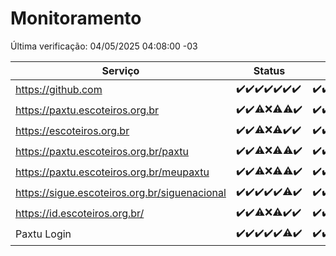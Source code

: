 # Monitoramento

Última verificação: 04/05/2025 04:08:00 -03

|Serviço|Status|Últimas 24h|
|---|---|---|
|https://github.com|<span title="2025-04-27: OK=23">✔️</span><span title="2025-04-28: OK=22">✔️</span><span title="2025-04-29: OK=23">✔️</span><span title="2025-04-30: OK=23">✔️</span><span title="2025-05-01: OK=23">✔️</span><span title="2025-05-02: OK=23">✔️</span><span title="2025-05-03: OK=6">✔️</span>|<span title="03/05/2025 04:08:00 -03 : 200">✔️</span><span title="03/05/2025 05:10:00 -03 : 200">✔️</span><span title="03/05/2025 06:08:00 -03 : 200">✔️</span><span title="03/05/2025 07:08:00 -03 : 200">✔️</span><span title="03/05/2025 08:07:00 -03 : 200">✔️</span><span title="03/05/2025 09:15:00 -03 : 200">✔️</span><span title="03/05/2025 10:16:00 -03 : 200">✔️</span><span title="03/05/2025 11:08:00 -03 : 200">✔️</span><span title="03/05/2025 12:08:00 -03 : 200">✔️</span><span title="03/05/2025 13:09:00 -03 : 200">✔️</span><span title="03/05/2025 14:06:00 -03 : 200">✔️</span><span title="03/05/2025 15:11:00 -03 : 200">✔️</span><span title="03/05/2025 16:06:00 -03 : 200">✔️</span><span title="03/05/2025 17:09:00 -03 : 200">✔️</span><span title="03/05/2025 18:07:00 -03 : 200">✔️</span><span title="03/05/2025 19:08:00 -03 : 200">✔️</span><span title="03/05/2025 20:08:00 -03 : 200">✔️</span><span title="03/05/2025 21:52:00 -03 : 200">✔️</span><span title="03/05/2025 23:40:00 -03 : 200">✔️</span><span title="04/05/2025 00:38:00 -03 : 200">✔️</span><span title="04/05/2025 01:13:00 -03 : 200">✔️</span><span title="04/05/2025 02:09:00 -03 : 200">✔️</span><span title="04/05/2025 03:12:00 -03 : 200">✔️</span><span title="04/05/2025 04:08:00 -03 : 200">✔️</span>|
|https://paxtu.escoteiros.org.br|<span title="2025-04-27: OK=23">✔️</span><span title="2025-04-28: OK=22">✔️</span><span title="2025-04-29: OK=21, Falhas=2">⚠️</span><span title="2025-04-30: Falhas=23">❌</span><span title="2025-05-01: OK=11, Falhas=12">⚠️</span><span title="2025-05-02: OK=22, Falhas=1">⚠️</span><span title="2025-05-03: OK=6">✔️</span>|<span title="03/05/2025 04:08:00 -03 : 200">✔️</span><span title="03/05/2025 05:10:00 -03 : 200">✔️</span><span title="03/05/2025 06:08:00 -03 : 200">✔️</span><span title="03/05/2025 07:08:00 -03 : 200">✔️</span><span title="03/05/2025 08:07:00 -03 : 200">✔️</span><span title="03/05/2025 09:15:00 -03 : 200">✔️</span><span title="03/05/2025 10:16:00 -03 : 200">✔️</span><span title="03/05/2025 11:08:00 -03 : 200">✔️</span><span title="03/05/2025 12:08:00 -03 : 200">✔️</span><span title="03/05/2025 13:09:00 -03 : 200">✔️</span><span title="03/05/2025 14:06:00 -03 : 200">✔️</span><span title="03/05/2025 15:11:00 -03 : 200">✔️</span><span title="03/05/2025 16:06:00 -03 : 200">✔️</span><span title="03/05/2025 17:09:00 -03 : 200">✔️</span><span title="03/05/2025 18:07:00 -03 : 200">✔️</span><span title="03/05/2025 19:08:00 -03 : 200">✔️</span><span title="03/05/2025 20:08:00 -03 : 200">✔️</span><span title="03/05/2025 21:52:00 -03 : 200">✔️</span><span title="03/05/2025 23:40:00 -03 : 200">✔️</span><span title="04/05/2025 00:38:00 -03 : 200">✔️</span><span title="04/05/2025 01:13:00 -03 : 200">✔️</span><span title="04/05/2025 02:09:00 -03 : 200">✔️</span><span title="04/05/2025 03:12:00 -03 : 200">✔️</span><span title="04/05/2025 04:08:00 -03 : 200">✔️</span>|
|https://escoteiros.org.br|<span title="2025-04-27: OK=23">✔️</span><span title="2025-04-28: OK=22">✔️</span><span title="2025-04-29: OK=22, Falhas=1">⚠️</span><span title="2025-04-30: Falhas=23">❌</span><span title="2025-05-01: OK=10, Falhas=13">⚠️</span><span title="2025-05-02: OK=23">✔️</span><span title="2025-05-03: OK=6">✔️</span>|<span title="03/05/2025 04:08:00 -03 : 200">✔️</span><span title="03/05/2025 05:10:00 -03 : 200">✔️</span><span title="03/05/2025 06:08:00 -03 : 200">✔️</span><span title="03/05/2025 07:08:00 -03 : 200">✔️</span><span title="03/05/2025 08:07:00 -03 : 200">✔️</span><span title="03/05/2025 09:15:00 -03 : 200">✔️</span><span title="03/05/2025 10:16:00 -03 : 200">✔️</span><span title="03/05/2025 11:08:00 -03 : 200">✔️</span><span title="03/05/2025 12:08:00 -03 : 200">✔️</span><span title="03/05/2025 13:09:00 -03 : 200">✔️</span><span title="03/05/2025 14:06:00 -03 : 200">✔️</span><span title="03/05/2025 15:11:00 -03 : 200">✔️</span><span title="03/05/2025 16:06:00 -03 : 200">✔️</span><span title="03/05/2025 17:09:00 -03 : 200">✔️</span><span title="03/05/2025 18:07:00 -03 : 200">✔️</span><span title="03/05/2025 19:08:00 -03 : 200">✔️</span><span title="03/05/2025 20:08:00 -03 : 200">✔️</span><span title="03/05/2025 21:52:00 -03 : 200">✔️</span><span title="03/05/2025 23:40:00 -03 : 200">✔️</span><span title="04/05/2025 00:38:00 -03 : 200">✔️</span><span title="04/05/2025 01:13:00 -03 : 200">✔️</span><span title="04/05/2025 02:09:00 -03 : 200">✔️</span><span title="04/05/2025 03:12:00 -03 : 200">✔️</span><span title="04/05/2025 04:08:00 -03 : 200">✔️</span>|
|https://paxtu.escoteiros.org.br/paxtu|<span title="2025-04-27: OK=23">✔️</span><span title="2025-04-28: OK=22">✔️</span><span title="2025-04-29: OK=22, Falhas=1">⚠️</span><span title="2025-04-30: Falhas=23">❌</span><span title="2025-05-01: OK=12, Falhas=11">⚠️</span><span title="2025-05-02: OK=22, Falhas=1">⚠️</span><span title="2025-05-03: OK=6">✔️</span>|<span title="03/05/2025 04:08:00 -03 : 200">✔️</span><span title="03/05/2025 05:10:00 -03 : 200">✔️</span><span title="03/05/2025 06:08:00 -03 : 200">✔️</span><span title="03/05/2025 07:08:00 -03 : 200">✔️</span><span title="03/05/2025 08:07:00 -03 : 200">✔️</span><span title="03/05/2025 09:15:00 -03 : 200">✔️</span><span title="03/05/2025 10:16:00 -03 : 200">✔️</span><span title="03/05/2025 11:08:00 -03 : 200">✔️</span><span title="03/05/2025 12:08:00 -03 : 200">✔️</span><span title="03/05/2025 13:09:00 -03 : 200">✔️</span><span title="03/05/2025 14:07:00 -03 : 200">✔️</span><span title="03/05/2025 15:11:00 -03 : 200">✔️</span><span title="03/05/2025 16:06:00 -03 : 200">✔️</span><span title="03/05/2025 17:09:00 -03 : 200">✔️</span><span title="03/05/2025 18:07:00 -03 : 200">✔️</span><span title="03/05/2025 19:08:00 -03 : 200">✔️</span><span title="03/05/2025 20:08:00 -03 : 200">✔️</span><span title="03/05/2025 21:52:00 -03 : 200">✔️</span><span title="03/05/2025 23:40:00 -03 : 200">✔️</span><span title="04/05/2025 00:38:00 -03 : 200">✔️</span><span title="04/05/2025 01:13:00 -03 : 200">✔️</span><span title="04/05/2025 02:09:00 -03 : 200">✔️</span><span title="04/05/2025 03:12:00 -03 : 200">✔️</span><span title="04/05/2025 04:08:00 -03 : 200">✔️</span>|
|https://paxtu.escoteiros.org.br/meupaxtu|<span title="2025-04-27: OK=23">✔️</span><span title="2025-04-28: OK=22">✔️</span><span title="2025-04-29: OK=22, Falhas=1">⚠️</span><span title="2025-04-30: Falhas=23">❌</span><span title="2025-05-01: OK=9, Falhas=14">⚠️</span><span title="2025-05-02: OK=22, Falhas=1">⚠️</span><span title="2025-05-03: OK=6">✔️</span>|<span title="03/05/2025 04:08:00 -03 : 200">✔️</span><span title="03/05/2025 05:10:00 -03 : 200">✔️</span><span title="03/05/2025 06:08:00 -03 : 200">✔️</span><span title="03/05/2025 07:08:00 -03 : 200">✔️</span><span title="03/05/2025 08:07:00 -03 : 200">✔️</span><span title="03/05/2025 09:15:00 -03 : 200">✔️</span><span title="03/05/2025 10:16:00 -03 : 200">✔️</span><span title="03/05/2025 11:08:00 -03 : 200">✔️</span><span title="03/05/2025 12:08:00 -03 : 200">✔️</span><span title="03/05/2025 13:09:00 -03 : 200">✔️</span><span title="03/05/2025 14:07:00 -03 : 200">✔️</span><span title="03/05/2025 15:11:00 -03 : 200">✔️</span><span title="03/05/2025 16:06:00 -03 : 200">✔️</span><span title="03/05/2025 17:09:00 -03 : 200">✔️</span><span title="03/05/2025 18:07:00 -03 : 200">✔️</span><span title="03/05/2025 19:08:00 -03 : 200">✔️</span><span title="03/05/2025 20:08:00 -03 : 200">✔️</span><span title="03/05/2025 21:52:00 -03 : 200">✔️</span><span title="03/05/2025 23:40:00 -03 : 200">✔️</span><span title="04/05/2025 00:38:00 -03 : 200">✔️</span><span title="04/05/2025 01:13:00 -03 : 200">✔️</span><span title="04/05/2025 02:09:00 -03 : 200">✔️</span><span title="04/05/2025 03:12:00 -03 : 200">✔️</span><span title="04/05/2025 04:08:00 -03 : 200">✔️</span>|
|https://sigue.escoteiros.org.br/siguenacional|<span title="2025-04-27: OK=23">✔️</span><span title="2025-04-28: OK=22">✔️</span><span title="2025-04-29: OK=23">✔️</span><span title="2025-04-30: OK=23">✔️</span><span title="2025-05-01: OK=23">✔️</span><span title="2025-05-02: OK=22, Falhas=1">⚠️</span><span title="2025-05-03: OK=6">✔️</span>|<span title="03/05/2025 04:08:00 -03 : 200">✔️</span><span title="03/05/2025 05:10:00 -03 : 200">✔️</span><span title="03/05/2025 06:08:00 -03 : 200">✔️</span><span title="03/05/2025 07:08:00 -03 : 200">✔️</span><span title="03/05/2025 08:07:00 -03 : 200">✔️</span><span title="03/05/2025 09:15:00 -03 : 200">✔️</span><span title="03/05/2025 10:16:00 -03 : 200">✔️</span><span title="03/05/2025 11:08:00 -03 : 200">✔️</span><span title="03/05/2025 12:08:00 -03 : 200">✔️</span><span title="03/05/2025 13:09:00 -03 : 200">✔️</span><span title="03/05/2025 14:07:00 -03 : 200">✔️</span><span title="03/05/2025 15:11:00 -03 : 200">✔️</span><span title="03/05/2025 16:06:00 -03 : 200">✔️</span><span title="03/05/2025 17:09:00 -03 : 200">✔️</span><span title="03/05/2025 18:07:00 -03 : 200">✔️</span><span title="03/05/2025 19:08:00 -03 : 200">✔️</span><span title="03/05/2025 20:08:00 -03 : 200">✔️</span><span title="03/05/2025 21:52:00 -03 : 200">✔️</span><span title="03/05/2025 23:40:00 -03 : 200">✔️</span><span title="04/05/2025 00:38:00 -03 : 200">✔️</span><span title="04/05/2025 01:13:00 -03 : 200">✔️</span><span title="04/05/2025 02:09:00 -03 : 200">✔️</span><span title="04/05/2025 03:12:00 -03 : 200">✔️</span><span title="04/05/2025 04:08:00 -03 : 200">✔️</span>|
|https://id.escoteiros.org.br/|<span title="2025-04-27: OK=23">✔️</span><span title="2025-04-28: OK=22">✔️</span><span title="2025-04-29: OK=22, Falhas=1">⚠️</span><span title="2025-04-30: Falhas=23">❌</span><span title="2025-05-01: OK=10, Falhas=13">⚠️</span><span title="2025-05-02: OK=23">✔️</span><span title="2025-05-03: OK=6">✔️</span>|<span title="03/05/2025 04:08:00 -03 : 200">✔️</span><span title="03/05/2025 05:10:00 -03 : 200">✔️</span><span title="03/05/2025 06:08:00 -03 : 200">✔️</span><span title="03/05/2025 07:08:00 -03 : 200">✔️</span><span title="03/05/2025 08:07:00 -03 : 200">✔️</span><span title="03/05/2025 09:15:00 -03 : 200">✔️</span><span title="03/05/2025 10:16:00 -03 : 200">✔️</span><span title="03/05/2025 11:08:00 -03 : 200">✔️</span><span title="03/05/2025 12:08:00 -03 : 200">✔️</span><span title="03/05/2025 13:09:00 -03 : 200">✔️</span><span title="03/05/2025 14:07:00 -03 : 200">✔️</span><span title="03/05/2025 15:11:00 -03 : 200">✔️</span><span title="03/05/2025 16:06:00 -03 : 200">✔️</span><span title="03/05/2025 17:09:00 -03 : 200">✔️</span><span title="03/05/2025 18:07:00 -03 : 200">✔️</span><span title="03/05/2025 19:08:00 -03 : 200">✔️</span><span title="03/05/2025 20:08:00 -03 : 200">✔️</span><span title="03/05/2025 21:52:00 -03 : 200">✔️</span><span title="03/05/2025 23:40:00 -03 : 200">✔️</span><span title="04/05/2025 00:38:00 -03 : 200">✔️</span><span title="04/05/2025 01:13:00 -03 : 200">✔️</span><span title="04/05/2025 02:09:00 -03 : 200">✔️</span><span title="04/05/2025 03:12:00 -03 : 200">✔️</span><span title="04/05/2025 04:08:00 -03 : 200">✔️</span>|
|Paxtu Login|<span title="2025-04-27: OK=23">✔️</span><span title="2025-04-28: OK=22">✔️</span><span title="2025-04-29: OK=23">✔️</span><span title="2025-04-30: OK=23">✔️</span><span title="2025-05-01: OK=23">✔️</span><span title="2025-05-02: OK=22, Falhas=1">⚠️</span><span title="2025-05-03: OK=6">✔️</span>|<span title="03/05/2025 04:08:00 -03 : 200">✔️</span><span title="03/05/2025 05:10:00 -03 : 200">✔️</span><span title="03/05/2025 06:08:00 -03 : 200">✔️</span><span title="03/05/2025 07:08:00 -03 : 200">✔️</span><span title="03/05/2025 08:07:00 -03 : 200">✔️</span><span title="03/05/2025 09:15:00 -03 : 200">✔️</span><span title="03/05/2025 10:16:00 -03 : 200">✔️</span><span title="03/05/2025 11:08:00 -03 : 200">✔️</span><span title="03/05/2025 12:08:00 -03 : 200">✔️</span><span title="03/05/2025 13:09:00 -03 : 200">✔️</span><span title="03/05/2025 14:07:00 -03 : 200">✔️</span><span title="03/05/2025 15:11:00 -03 : 200">✔️</span><span title="03/05/2025 16:06:00 -03 : 200">✔️</span><span title="03/05/2025 17:09:00 -03 : 200">✔️</span><span title="03/05/2025 18:07:00 -03 : 200">✔️</span><span title="03/05/2025 19:08:00 -03 : 200">✔️</span><span title="03/05/2025 20:08:00 -03 : 200">✔️</span><span title="03/05/2025 21:52:00 -03 : 200">✔️</span><span title="03/05/2025 23:40:00 -03 : 200">✔️</span><span title="04/05/2025 00:38:00 -03 : 200">✔️</span><span title="04/05/2025 01:13:00 -03 : 200">✔️</span><span title="04/05/2025 02:09:00 -03 : 200">✔️</span><span title="04/05/2025 03:12:00 -03 : 200">✔️</span><span title="04/05/2025 04:08:00 -03 : 200">✔️</span>|

